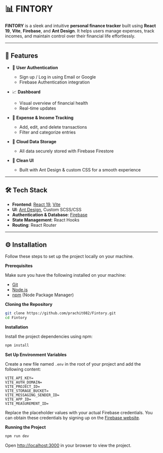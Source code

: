 # 📊 FINTORY

**FINTORY** is a sleek and intuitive **personal finance tracker** built using **React 19**, **Vite**, **Firebase**, and **Ant Design**. It helps users manage expenses, track incomes, and maintain control over their financial life effortlessly.

---

## 🚀 Features

- 🔐 **User Authentication**
  - Sign up / Log in using Email or Google
  - Firebase Authentication integration

- 📈 **Dashboard**
  - Visual overview of financial health
  - Real-time updates

- 💸 **Expense & Income Tracking**
  - Add, edit, and delete transactions
  - Filter and categorize entries

- 💾 **Cloud Data Storage**
  - All data securely stored with Firebase Firestore

- 🎨 **Clean UI**
  - Built with Ant Design & custom CSS for a smooth experience

---

## 🛠️ Tech Stack

- **Frontend**: [React 19](https://react.dev/), [Vite](https://vitejs.dev/)
- **UI**: [Ant Design](https://ant.design/), Custom SCSS/CSS
- **Authentication & Database**: [Firebase](https://firebase.google.com/)
- **State Management**: React Hooks
- **Routing**: React Router

---

## ⚙️ Installation

Follow these steps to set up the project locally on your machine.

**Prerequisites**

Make sure you have the following installed on your machine:

- [Git](https://git-scm.com/)
- [Node.js](https://nodejs.org/en)
- [npm](https://www.npmjs.com/) (Node Package Manager)

**Cloning the Repository**

```bash
git clone https://github.com/prachit082/Fintory.git
cd Fintory
```

**Installation**

Install the project dependencies using npm:

```bash
npm install
```

**Set Up Environment Variables**

Create a new file named `.env` in the root of your project and add the following content:

```env
VITE_API_KEY=
VITE_AUTH_DOMAIN=
VITE_PROJECT_ID=
VITE_STORAGE_BUCKET=
VITE_MESSAGING_SENDER_ID=
VITE_APP_ID=
VITE_MEASUREMENT_ID=
```

Replace the placeholder values with your actual Firebase credentials. You can obtain these credentials by signing up on the [Firebase website](https://firebase.google.com/).

**Running the Project**

```bash
npm run dev
```

Open [http://localhost:3000](http://localhost:3000) in your browser to view the project.
